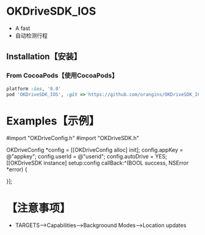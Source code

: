 OKDriveSDK_IOS
===
- A fast 
- 自动检测行程

## <a id="Installation"></a> Installation【安装】

### From CocoaPods【使用CocoaPods】

```ruby
platform :ios, '8.0'
pod 'OKDriveSDK_IOS', :git =>'https://github.com/orangins/OKDriveSDK_IOS.git'
```

# <a id="Examples"></a> Examples【示例】

#import "OKDriveConfig.h"
#import "OKDriveSDK.h"

OKDriveConfig *config = [[OKDriveConfig alloc] init];
config.appKey = @"appkey";
config.userId = @"userid";
config.autoDrive = YES;
[[OKDriveSDK instance] setup:config callBack:^(BOOL success, NSError *error) {
    
    
}];

# <a id="Examples"></a>【注意事项】
- TARGETS-->Capabilities-->Backgroound Modes-->Location updates
